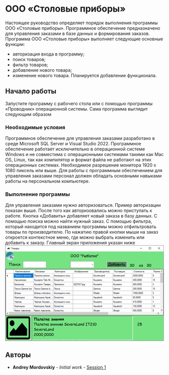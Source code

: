 # ООО «Столовые приборы»
Настоящее руководство определяет порядок выполнения программы ООО «Столовые приборы».
Программное обеспечение предназначено для управления заказами в базе данных и формирования заказов.
Программа ООО «Столовые приборы» выполняет следующие основные функции:
-	авторизация входа в программу;
- поиск товаров;
-	фильтр товаров;
-	добавление нового товара;
-	изменение нового товара.
Планируется добавление функционала.
## Начало работы
Запустите программу с рабочего стола или с помощью программы «Проводник» операционной системы. Сама программа выглядит следующим образом  
### Необходимые условия
Программное обеспечение для управления заказами разработано в среде Microsoft SQL Server и Visual Studio 2022.
Программное обеспечение работает исключительно в операционной системе Windows и не совместима с операционными системами такими как Mac OS, Linux, так как компилятор и 
формат файла не работают на этих операционных системах.
Необходимое разрешение монитора 1920 x 1080 пиксель или выше. 
Для работы с программным обеспечением для управления заказами персонал должен обладать основными навыками работы на персональном компьютере.
### Выполнение программы
Для управления заказами нужно авторизоваться. Пример авторизации показан выше.
После того как авторизовались можно приступать к работе.
Кнопка «Добавить» добавляет новый заказа в базу данных.
С помощью поиска можно найти нужный заказ.
С помощью фильтра, который находится под названием программы можно отфильтровать товары по производителю.
По нажатию правой кнопки мыши на заказ откроется контекстное меню, где можно выбрать изменить или добавить к заказу.
Главный экран приложения указан ниже 
![Окно авторизации](https://github.com/arxey/Session-1/blob/main/Goods.png)
## Авторы
* **Andrey Mordovskiy** - *Initial work* - [Session 1]( https://github.com/arxey/Session-1.git)



